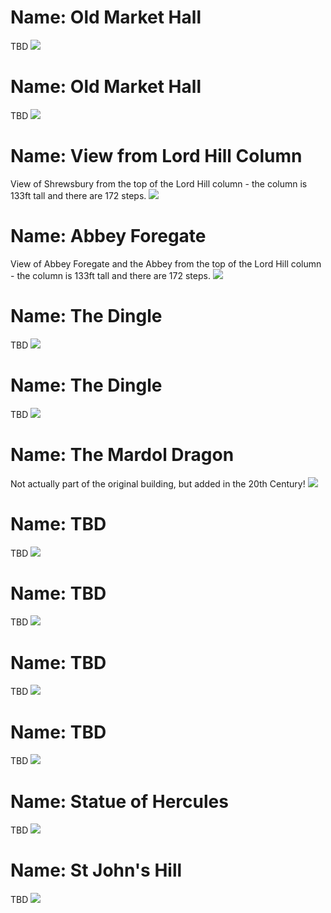# Name: Old Market Hall

TBD
![](../1shropshire/assets/images/places/2022-03-12_11_27_37_DSC_0437.jpg)


# Name: Old Market Hall

TBD
![](../1shropshire/assets/images/places/2022-03-12_11_32_01_DSC_0448.jpg)

# Name: View from Lord Hill Column

View of Shrewsbury from the top of the Lord Hill column - the column is 133ft tall and there are 172 steps.
![](../1shropshire/assets/images/places/2018-07-14_10_21_34_DSC_2749_DxO.jpg)

# Name: Abbey Foregate

View of Abbey Foregate and the Abbey from the top of the Lord Hill column - the column is 133ft tall and there are 172 steps.
![](../1shropshire/assets/images/places/2018-07-14_10_16_06_DSC_2737_DxO.jpg)

# Name: The Dingle

TBD
![](../1shropshire/assets/images/places/2019-03-31_12_16_11_DSC_3818_DxO.jpg)

# Name: The Dingle

TBD
![](../1shropshire/assets/images/places/2019-03-31_12_18_17_DSC_3820_DxO.jpg)

# Name: The Mardol Dragon

Not actually part of the original building, but added in the 20th Century!
![](../1shropshire/assets/images/places/2019-06-15_16_00_48_DSC02196_DxO.jpg)

# Name: TBD

TBD
![](../1shropshire/assets/images/places/2019-10-04_13_26_29_DSC_0052_DxO.jpg)

# Name: TBD

TBD
![](../1shropshire/assets/images/places/2019-10-04_13_26_29_DSC_0064_DxO.jpg)

# Name: TBD

TBD
![](../1shropshire/assets/images/places/2019-10-04_13_26_29_DSC_0079_DxO.jpg)

# Name: TBD

TBD
![](../1shropshire/assets/images/places/2019-10-04_13_26_29_DSC_0091_DxO_bw.jpg)

# Name: Statue of Hercules

TBD
![](../1shropshire/assets/images/places/2019-10-04_13_26_29_DSC_0100_DxO_bw.jpg)

# Name: St John's Hill

TBD
![](../1shropshire/assets/images/places/2019-10-04_13_26_29_DSC_0113_DxO.jpg)

